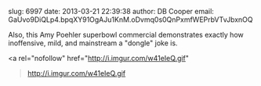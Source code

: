 slug:    6997
date:    2013-03-21 22:39:38
author:  DB Cooper
email:   GaUvo9DiQLp4.bpqXY91OgAJu1KnM.oDvmq0s0QnPxmfWEPrbVTvJbxnOQ

Also, this Amy Poehler superbowl commercial demonstrates exactly how
inoffensive, mild, and mainstream a "dongle" joke is.

<a rel="nofollow" href="http://i.imgur.com/w41eIeQ.gif"
>http://i.imgur.com/w41eIeQ.gif</a>
